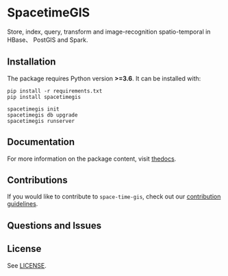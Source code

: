 # SpacetimeGIS
Store, index, query, transform and image-recognition spatio-temporal in HBase、 PostGIS and Spark.

## Installation

The package requires Python version **>=3.6**. It can be installed with:

```
pip install -r requirements.txt
pip install spacetimegis

spacetimegis init
spacetimegis db upgrade
spacetimegis runserver
```

## Documentation

For more information on the package content, visit [thedocs](https://space-time-gis.readthedocs.io/en/latest/).

## Contributions

If you would like to contribute to `space-time-gis`, check out our [contribution guidelines](https://github.com/javyxu/space-time-gis/blob/master/CONTRIBUTING.md).

## Questions and Issues

## License

See [LICENSE](https://github.com/javyxu/space-time-gis/blob/master/LICENSE).